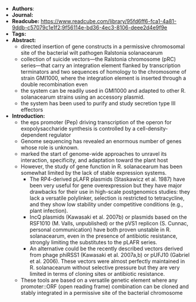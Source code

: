 - **Authors**:
- **Journal:**
- **Readcube:** https://www.readcube.com/library/95fd6ff6-fca1-4a81-9ddb-c57079c1e1f2:9f56114e-bd36-4ec3-8106-deee2d4e9f9e
- **Tags:**
- **Abstract:**
	- directed insertion of gene constructs in a permissive chromosomal site of the bacterial wilt pathogen Ralstonia solanacearum
	- collection of suicide vectors—the Ralstonia chromosome (pRC) series—that carry an integration element flanked by transcription terminators and two sequences of homology to the chromosome of strain GMI1000, where the integration element is inserted through a double recombination even
	- the system can be readily used in GMI1000 and adapted to other R. solanacearum strains using an accessory plasmid.
	- the system has been used to purify and study secretion type III effectors
- **Introduction:**
	- the eps promoter (Pep) driving transcription of the operon for exopolysaccharide synthesis is controlled by a cell-density-dependent regulator
	- Genome sequencing has revealed an enormous number of genes whose role is unknown.
	- marked the start of genome-wide approaches to unravel its interaction, specificity, and adaptation toward the plant host
	- However, the study of gene function in R. solanacearum has been somewhat limited by the lack of stable expression systems.
		- The RP4-derived pLAFR plasmids (Staskawicz et al. 1987) have been very useful for gene overexpression but they have major drawbacks for their use in high-scale postgenomics studies: they lack a versatile polylinker, selection is restricted to tetracycline, and they show low stability under competitive conditions (e.g., plant infection).
		- IncQ plasmids (Kawasaki et al. 2007b) or plasmids based on the RSF1010 (M. Valls, unpublished) or the pVS1 replicon (S. Cunnac, personal communication) have both proven unstable in R. solanacearum, even in the presence of antibiotic resistance, strongly limiting the substitutes to the pLAFR series.
		- An alternative could be the recently described vectors derived from phage phiRSS1 (Kawasaki et al. 2007a,b) or pUFJ10 (Gabriel et al. 2006). These vectors were almost perfectly maintained in R. solanacearum without selective pressure but they are very limited in terms of cloning sites or antibiotic resistance.
	- These tools are based on a versatile genetic element where any promoter::ORF (open reading frame) combination can be cloned and stably integrated in a permissive site of the bacterial chromosome